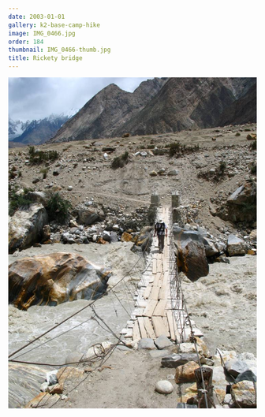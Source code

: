 ```yaml
---
date: 2003-01-01
gallery: k2-base-camp-hike
image: IMG_0466.jpg
order: 184
thumbnail: IMG_0466-thumb.jpg
title: Rickety bridge
---
```


![Rickety bridge](./IMG_0466.jpg)
